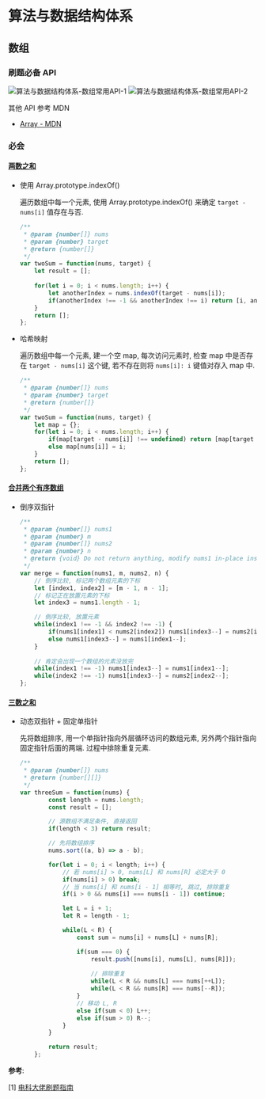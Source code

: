 <!--
 * @Author: sherlyzz
 * @Date: 2022-02-10
 * @LastEditTime: 2022-02-10
 * @LastEditors: sherlyzz
 * @Description: 算法与数据结构体系
-->

# 算法与数据结构体系

## 数组

### 刷题必备 API

![算法与数据结构体系-数组常用API-1](https://gitee.com/sherlyzz/img-storage/raw/master/%E7%AE%97%E6%B3%95%E4%B8%8E%E6%95%B0%E6%8D%AE%E7%BB%93%E6%9E%84%E4%BD%93%E7%B3%BB-%E6%95%B0%E7%BB%84%E5%B8%B8%E7%94%A8API-1.png)
![算法与数据结构体系-数组常用API-2](https://gitee.com/sherlyzz/img-storage/raw/master/%E7%AE%97%E6%B3%95%E4%B8%8E%E6%95%B0%E6%8D%AE%E7%BB%93%E6%9E%84%E4%BD%93%E7%B3%BB-%E6%95%B0%E7%BB%84%E5%B8%B8%E7%94%A8API-2.png)

其他 API 参考 MDN
- [Array - MDN](https://developer.mozilla.org/zh-CN/docs/Web/JavaScript/Reference/Global_Objects/Array)

### 必会

#### [两数之和](https://leetcode-cn.com/problems/two-sum/)

- 使用 Array.prototype.indexOf()

    遍历数组中每一个元素, 使用 Array.prototype.indexOf() 来确定 `target - nums[i]` 值存在与否.
    ```javascript
    /**
     * @param {number[]} nums
     * @param {number} target
     * @return {number[]}
     */
    var twoSum = function(nums, target) {
        let result = [];
        
        for(let i = 0; i < nums.length; i++) {
            let anotherIndex = nums.indexOf(target - nums[i]);
            if(anotherIndex !== -1 && anotherIndex !== i) return [i, anotherIndex];
        }
        return [];
    };
    ```

- 哈希映射

  遍历数组中每一个元素, 建一个空 map, 每次访问元素时, 检查 map 中是否存在 `target - nums[i]` 这个键, 若不存在则将 `nums[i]: i` 键值对存入 map 中.
    ```javascript
    /**
     * @param {number[]} nums
     * @param {number} target
     * @return {number[]}
     */
    var twoSum = function(nums, target) {
        let map = {};
        for(let i = 0; i < nums.length; i++) {
            if(map[target - nums[i]] !== undefined) return [map[target - nums[i]], i];
            else map[nums[i]] = i; 
        }
        return [];
    };
    ```

#### [合并两个有序数组](https://leetcode-cn.com/problems/merge-sorted-array/)

- 倒序双指针

    ```javascript
    /**
     * @param {number[]} nums1
     * @param {number} m
     * @param {number[]} nums2
     * @param {number} n
     * @return {void} Do not return anything, modify nums1 in-place instead.
     */
    var merge = function(nums1, m, nums2, n) {
        // 倒序比较, 标记两个数组元素的下标
        let [index1, index2] = [m - 1, n - 1];
        // 标记正在放置元素的下标
        let index3 = nums1.length - 1;
    
        // 倒序比较, 放置元素
        while(index1 !== -1 && index2 !== -1) {
            if(nums1[index1] < nums2[index2]) nums1[index3--] = nums2[index2--];
            else nums1[index3--] = nums1[index1--];
        }
        
        // 肯定会出现一个数组的元素没放完
        while(index1 !== -1) nums1[index3--] = nums1[index1--];
        while(index2 !== -1) nums1[index3--] = nums2[index2--];
    };
    ```
  
#### [三数之和](https://leetcode-cn.com/problems/3sum/)

- 动态双指针 + 固定单指针

    先将数组排序, 用一个单指针指向外层循环访问的数组元素, 另外两个指针指向固定指针后面的两端. 过程中排除重复元素.
    ```javascript
    /**
     * @param {number[]} nums
     * @return {number[][]}
     */
    var threeSum = function(nums) {
            const length = nums.length;
            const result = [];
    
            // 源数组不满足条件, 直接返回
            if(length < 3) return result;
    
            // 先将数组排序
            nums.sort((a, b) => a - b);
    
            for(let i = 0; i < length; i++) {
                // 若 nums[i] > 0, nums[L] 和 nums[R] 必定大于 0
                if(nums[i] > 0) break;
                // 当 nums[i] 和 nums[i - 1] 相等时, 跳过, 排除重复
                if(i > 0 && nums[i] === nums[i - 1]) continue;
    
                let L = i + 1;
                let R = length - 1;
    
                while(L < R) {
                    const sum = nums[i] + nums[L] + nums[R];
    
                    if(sum === 0) {
                        result.push([nums[i], nums[L], nums[R]]);
                        
                        // 排除重复
                        while(L < R && nums[L] === nums[++L]);
                        while(L < R && nums[R] === nums[--R]);
                    }
                    // 移动 L, R
                    else if(sum < 0) L++;
                    else if(sum > 0) R--;
                }
            }
    
            return result;
        };
    ```

**参考**:

[1] [电科大佬刷题指南](https://github.com/FangzhouSu/Constant-Front-End-Study/blob/main/%E5%89%8D%E7%AB%AF%E7%9F%A5%E8%AF%86%E5%BA%93/3-%E5%89%8D%E7%AB%AF%E5%BF%85%E4%BC%9A%E6%95%B0%E6%8D%AE%E7%BB%93%E6%9E%84%E4%B8%8E%E7%AE%97%E6%B3%95.md)
